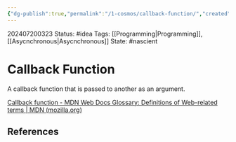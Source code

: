 ```yaml
---
{"dg-publish":true,"permalink":"/1-cosmos/callback-function/","created":"2024-08-31T23:47:14.870-04:00","updated":"2024-07-20T03:24:05.341-04:00"}
---
```


202407200323
Status: #idea
Tags: [[Programming\|Programming]], [[Asycnchronous\|Asycnchronous]]
State: #nascient
# Callback Function

A callback function that is passed to another as an argument.

[Callback function - MDN Web Docs Glossary: Definitions of Web-related terms | MDN (mozilla.org)](https://developer.mozilla.org/en-US/docs/Glossary/Callback_function)


## References
